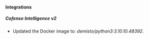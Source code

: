 #### Integrations
##### Cofense Intelligence v2
- Updated the Docker image to: *demisto/python3:3.10.10.48392*.
